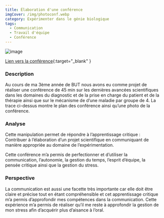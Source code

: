 ```yaml
---
title: Élaboration d'une conférence
imgCover: /img/photoconf.webp
category: Expérimenter dans le génie biologique
tags:
  - Communication
  - Travail d'équipe
  - Conférence
---
```


![image](/img/photoconf.webp)

[Lien vers la conférence](https://pod.univ-lr.fr/video/4000-steinermov/){:target="\_blank" }

### Description

Au cours de ma 3ème année de BUT nous avons eu comme projet de réaliser une conférence de 45 min sur les dernières avancées scientifiques dans les domaines du diagnostic et de la prise en charge du patient et de la thérapie ainsi que sur le mécanisme de d’une maladie par groupe de 4. La trace ci-dessus montre le plan des conférence ainsi qu’une photo de la conférence.

### Analyse

Cette manipulation permet de répondre à l’apprentissage critique : Contribuer à l’élaboration d’un projet scientifique en communiquant de manière appropriée au domaine de l’expérimentation.

Cette conférence m’a permis de perfectionner et d’utiliser la communication, l’autonomie, la gestion du temps, l’esprit d’équipe, la pensée critique ainsi que la gestion du stress.

### Perspective

La communication est aussi une facette très importante car elle doit être claire et précise tout en étant compréhensible et cet apprentissage critique m’a permis d’approfondir mes compétences dans la communication. Cette expérience m’a permis de réaliser qu’il me reste à approfondir la gestion de mon stress afin d’acquérir plus d’aisance à l’oral.
